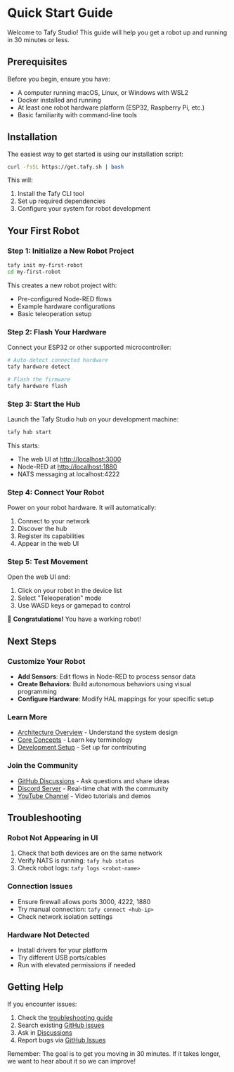 # Quick Start Guide

Welcome to Tafy Studio! This guide will help you get a robot up and running in 30 minutes or less.

## Prerequisites

Before you begin, ensure you have:

- A computer running macOS, Linux, or Windows with WSL2
- Docker installed and running
- At least one robot hardware platform (ESP32, Raspberry Pi, etc.)
- Basic familiarity with command-line tools

## Installation

The easiest way to get started is using our installation script:

```bash
curl -fsSL https://get.tafy.sh | bash
```

This will:

1. Install the Tafy CLI tool
2. Set up required dependencies
3. Configure your system for robot development

## Your First Robot

### Step 1: Initialize a New Robot Project

```bash
tafy init my-first-robot
cd my-first-robot
```

This creates a new robot project with:

- Pre-configured Node-RED flows
- Example hardware configurations
- Basic teleoperation setup

### Step 2: Flash Your Hardware

Connect your ESP32 or other supported microcontroller:

```bash
# Auto-detect connected hardware
tafy hardware detect

# Flash the firmware
tafy hardware flash
```

### Step 3: Start the Hub

Launch the Tafy Studio hub on your development machine:

```bash
tafy hub start
```

This starts:

- The web UI at <http://localhost:3000>
- Node-RED at <http://localhost:1880>
- NATS messaging at localhost:4222

### Step 4: Connect Your Robot

Power on your robot hardware. It will automatically:

1. Connect to your network
2. Discover the hub
3. Register its capabilities
4. Appear in the web UI

### Step 5: Test Movement

Open the web UI and:

1. Click on your robot in the device list
2. Select "Teleoperation" mode
3. Use WASD keys or gamepad to control

🎉 **Congratulations!** You have a working robot!

## Next Steps

### Customize Your Robot

- **Add Sensors**: Edit flows in Node-RED to process sensor data
- **Create Behaviors**: Build autonomous behaviors using visual programming
- **Configure Hardware**: Modify HAL mappings for your specific setup

### Learn More

- [Architecture Overview](./ARCHITECTURE.md) - Understand the system design
- [Core Concepts](./CONCEPTS.md) - Learn key terminology
- [Development Setup](./DEVELOPMENT_SETUP.md) - Set up for contributing

### Join the Community

- [GitHub Discussions](https://github.com/tafystudio/tafystudio/discussions) - Ask questions and share ideas
- [Discord Server](https://discord.gg/tafystudio) - Real-time chat with the community
- [YouTube Channel](https://youtube.com/@tafystudio) - Video tutorials and demos

## Troubleshooting

### Robot Not Appearing in UI

1. Check that both devices are on the same network
2. Verify NATS is running: `tafy hub status`
3. Check robot logs: `tafy logs <robot-name>`

### Connection Issues

- Ensure firewall allows ports 3000, 4222, 1880
- Try manual connection: `tafy connect <hub-ip>`
- Check network isolation settings

### Hardware Not Detected

- Install drivers for your platform
- Try different USB ports/cables
- Run with elevated permissions if needed

## Getting Help

If you encounter issues:

1. Check the [troubleshooting guide](./TROUBLESHOOTING.md)
2. Search existing [GitHub issues](https://github.com/tafystudio/tafystudio/issues)
3. Ask in [Discussions](https://github.com/tafystudio/tafystudio/discussions)
4. Report bugs via [GitHub Issues](https://github.com/tafystudio/tafystudio/issues/new)

Remember: The goal is to get you moving in 30 minutes. If it takes longer, we want to hear about it so we can improve!
